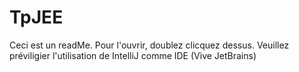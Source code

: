 # TpJEE
Ceci est un readMe.
Pour l'ouvrir, doublez clicquez dessus.
Veuillez préviligier l'utilisation de IntelliJ comme IDE (Vive JetBrains)

